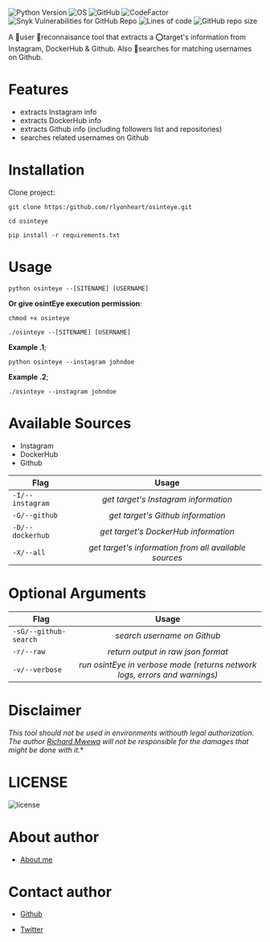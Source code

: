 ![Python Version](https://img.shields.io/badge/python-3.x-blue?style=flat&logo=python)
![OS](https://img.shields.io/badge/OS-GNU%2FLinux-red?style=flat&logo=linux)
![GitHub](https://img.shields.io/github/license/rlyonheart/osinteye?style=flat&logo=github)
![CodeFactor](https://www.codefactor.io/repository/github/rlyonheart/osinteye/badge)
![Snyk Vulnerabilities for GitHub Repo](https://img.shields.io/snyk/vulnerabilities/github/rlyonheart/osinteye?style=flat&logo=pypi)
![Lines of code](https://img.shields.io/tokei/lines/github/rlyonheart/osinteye?style=flat&logo=github)
![GitHub repo size](https://img.shields.io/github/repo-size/rlyonheart/osinteye?style=flat&logo=github)

A 👥user 🔎reconnaisance tool that extracts a ⭕target's information from Instagram, DockerHub &amp; Github. Also 🔎searches for matching usernames on Github.

# Features
* extracts Instagram info
* extracts DockerHub info
* extracts Github info (including followers list and repositories)
* searches related usernames on Github


# Installation
Clone project:

```
git clone https:/github.com/rlyonheart/osinteye.git
```

```
cd osinteye
```

```
pip install -r requirements.txt
```

# Usage
```
python osinteye --[SITENAME] [USERNAME]
```

**Or give osintEye execution permission**:
```
chmod +x osinteye
```

```
./osinteye --[SITENAME] [USERNAME]
```

**Example .1**;
```
python osinteye --instagram johndoe
```

**Example .2**;
```
./osinteye --instagram johndoe
```

# Available Sources
* Instagram
* DockerHub
* Github

| Flag        | Usage |
| ------------- |:---------:|
| <code>-I/--instagram</code> |  *get target's Instagram information*  |
| <code>-G/--github</code> |  *get target's Github information*  |
| <code>-D/--dockerhub</code> |  *get target's DockerHub information*  |
| <code>-X/--all</code> |  *get target's information from all available sources*  |

# Optional Arguments
| Flag         | Usage|
| ------------- |:---------:|
| <code>-sG/--github-search</code> | *search username on Github* |
| <code>-r/--raw</code> | *return output in raw json format*  |
| <code>-v/--verbose</code>  | *run osintEye in verbose mode (returns network logs, errors and warnings)*  |


# Disclaimer
*This tool should not be used in environments withouth legal authorization.
The author [Richard Mwewa](https://about.me/rlyonheart) will not be responsible for the damages that might be done with it.**

# LICENSE
![license](https://user-images.githubusercontent.com/74001397/137917929-2f2cdb0c-4d1d-4e4b-9f0d-e01589e027b5.png)

# About author
* [About.me](https://about.me/rlyonheart)

# Contact author
* [Github](https://github.com/rlyonheart)

* [Twitter](https://twitter.com/rly0nheart)

